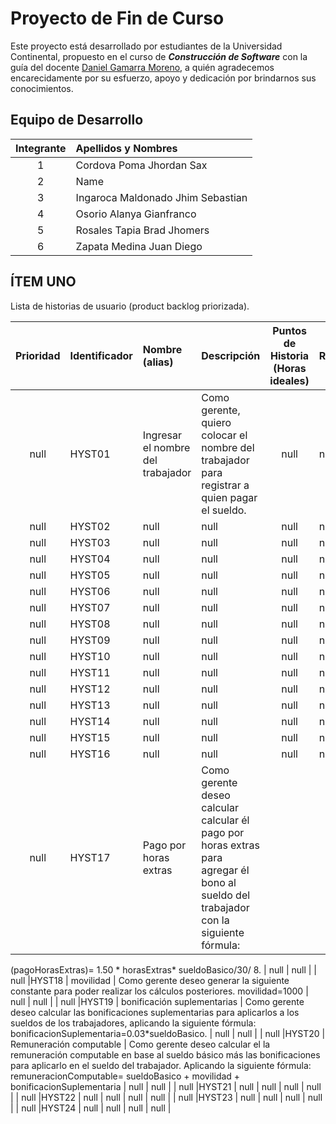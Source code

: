 # Proyecto de Fin de Curso

Este proyecto está desarrollado por estudiantes de la Universidad Continental, propuesto en el curso de ___Construcción de Software___ con la guía del docente [Daniel Gamarra Moreno](https://estudiantesavp.ucontinental.edu.pe/user/profile.php?id=9474), a quién agradecemos encarecidamente por su esfuerzo, apoyo y dedicación por brindarnos sus conocimientos.

## Equipo de Desarrollo

| __Integrante__  | __Apellidos y Nombres__  |
|:-------------: |:---------------|
| 1         | Cordova Poma Jhordan Sax |
| 2         | Name |
| 3         | Ingaroca Maldonado Jhim Sebastian |
| 4         | Osorio Alanya Gianfranco          |
| 5         | Rosales Tapia Brad Jhomers        |
| 6         | Zapata Medina Juan Diego |

## ÍTEM UNO

Lista de historias de usuario (product backlog priorizada).

| __Prioridad__  | __Identificador__  | __Nombre (alias)__  | __Descripción__  | __Puntos de Historia (Horas ideales)__  | __Responsable__  |
|:----: |:-------- |:--------------------- |:------------------------|:----: |:-----------------|
| null |HYST01 | Ingresar el nombre del trabajador | Como gerente, quiero colocar el nombre del trabajador para registrar a quien pagar el sueldo. | null | null |
| null |HYST02 | null | null | null | null |
| null |HYST03 | null | null | null | null |
| null |HYST04 | null | null | null | null |
| null |HYST05 | null | null | null | null |
| null |HYST06 | null | null | null | null |
| null |HYST07 | null | null | null | null |
| null |HYST08 | null | null | null | null |
| null |HYST09 | null | null | null | null |
| null |HYST10 | null | null | null | null |
| null |HYST11 | null | null | null | null |
| null |HYST12 | null | null | null | null |
| null |HYST13 | null | null | null | null |
| null |HYST14 | null | null | null | null |
| null |HYST15 | null | null | null | null |
| null |HYST16 | null | null | null | null |
| null |HYST17 | Pago por horas extras | Como gerente deseo calcular calcular él pago por horas extras  para agregar él bono al sueldo del trabajador con la siguiente fórmula:
(pagoHorasExtras)= 1.50 * horasExtras* sueldoBasico/30/ 8.
 | null | null |
| null |HYST18 | movilidad | Como gerente deseo generar la siguiente constante para poder realizar los cálculos posteriores.
movilidad=1000
 | null | null |
| null |HYST19 | bonificación suplementarias | Como gerente deseo calcular las bonificaciones suplementarias para aplicarlos a los sueldos de los trabajadores, aplicando la siguiente fórmula:
bonificacionSuplementaria=0.03*sueldoBasico.
 | null | null |
| null |HYST20 | Remuneración computable | Como gerente deseo calcular el la remuneración computable en base al sueldo básico más las bonificaciones para aplicarlo en el sueldo del trabajador. Aplicando la siguiente fórmula: remuneracionComputable= sueldoBasico + movilidad + bonificacionSuplementaria
 | null | null |
| null |HYST21 | null | null | null | null |
| null |HYST22 | null | null | null | null |
| null |HYST23 | null | null | null | null |
| null |HYST24 | null | null | null | null |